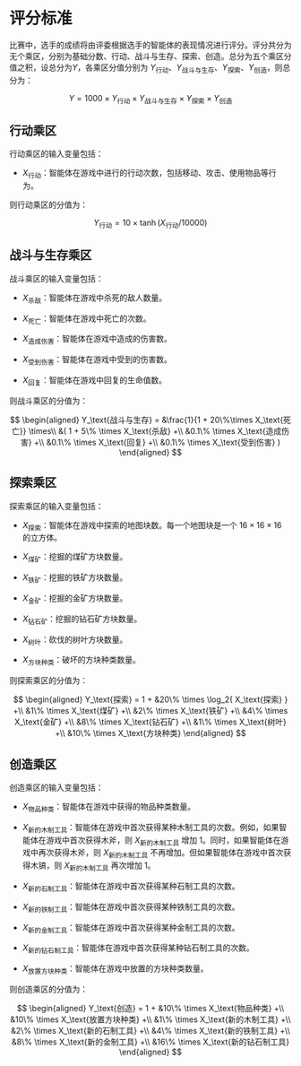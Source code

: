 # 评分标准

比赛中，选手的成绩将由评委根据选手的智能体的表现情况进行评分。评分共分为无个乘区，分别为基础分数、行动、战斗与生存、探索、创造。总分为五个乘区分值之积，设总分为$Y$，各乘区分值分别为 $Y_\text{行动}$、$Y_\text{战斗与生存}$、$Y_\text{探索}$、$Y_\text{创造}$，则总分为：

$$
Y = 1000 \times Y_\text{行动} \times Y_\text{战斗与生存} \times Y_\text{探索} \times Y_\text{创造}
$$

## 行动乘区

行动乘区的输入变量包括：

- $X_\text{行动}$：智能体在游戏中进行的行动次数，包括移动、攻击、使用物品等行为。

则行动乘区的分值为：

$$
Y_\text{行动} = 10 \times \tanh{(X_\text{行动} / 10000)}
$$

## 战斗与生存乘区

战斗乘区的输入变量包括：

- $X_\text{杀敌}$：智能体在游戏中杀死的敌人数量。

- $X_\text{死亡}$：智能体在游戏中死亡的次数。

- $X_\text{造成伤害}$：智能体在游戏中造成的伤害数。

- $X_\text{受到伤害}$：智能体在游戏中受到的伤害数。

- $X_\text{回复}$：智能体在游戏中回复的生命值数。

则战斗乘区的分值为：

$$
\begin{aligned}
Y_\text{战斗与生存} = 
    &\frac{1}{1 + 20\%\times X_\text{死亡}} \times\\
    &(
        1 +
        5\% \times X_\text{杀敌} +\\
        &0.1\% \times X_\text{造成伤害} +\\
        &0.1\% \times X_\text{回复} +\\
        &0.1\% \times X_\text{受到伤害}
    )
\end{aligned}
$$

## 探索乘区

探索乘区的输入变量包括：

- $X_\text{探索}$：智能体在游戏中探索的地图块数。每一个地图块是一个 $16\times16\times16$ 的立方体。

- $X_\text{煤矿}$：挖掘的煤矿方块数量。

- $X_\text{铁矿}$：挖掘的铁矿方块数量。

- $X_\text{金矿}$：挖掘的金矿方块数量。

- $X_\text{钻石矿}$：挖掘的钻石矿方块数量。

- $X_\text{树叶}$：砍伐的树叶方块数量。

- $X_\text{方块种类}$：破坏的方块种类数量。

则探索乘区的分值为：

$$
\begin{aligned}
Y_\text{探索} =
    1 +
    &20\% \times \log_2{
        X_\text{探索}
    } +\\
    &1\% \times X_\text{煤矿} +\\
    &2\% \times X_\text{铁矿} +\\
    &4\% \times X_\text{金矿} +\\
    &8\% \times X_\text{钻石矿} +\\
    &1\% \times X_\text{树叶} +\\
    &10\% \times X_\text{方块种类}
\end{aligned}
$$

## 创造乘区

创造乘区的输入变量包括：

- $X_\text{物品种类}$：智能体在游戏中获得的物品种类数量。

- $X_\text{新的木制工具}$：智能体在游戏中首次获得某种木制工具的次数。例如，如果智能体在游戏中首次获得木斧，则 $X_\text{新的木制工具}$ 增加 1。同时，如果智能体在游戏中再次获得木斧，则 $X_\text{新的木制工具}$ 不再增加。但如果智能体在游戏中首次获得木镐，则 $X_\text{新的木制工具}$ 再次增加 1。

- $X_\text{新的石制工具}$：智能体在游戏中首次获得某种石制工具的次数。

- $X_\text{新的铁制工具}$：智能体在游戏中首次获得某种铁制工具的次数。

- $X_\text{新的金制工具}$：智能体在游戏中首次获得某种金制工具的次数。

- $X_\text{新的钻石制工具}$：智能体在游戏中首次获得某种钻石制工具的次数。

- $X_\text{放置方块种类}$：智能体在游戏中放置的方块种类数量。

则创造乘区的分值为：

$$
\begin{aligned}
Y_\text{创造} =
    1 +
    &10\% \times X_\text{物品种类} +\\
    &10\% \times X_\text{放置方块种类} +\\
    &1\% \times X_\text{新的木制工具} +\\
    &2\% \times X_\text{新的石制工具} +\\
    &4\% \times X_\text{新的铁制工具} +\\
    &8\% \times X_\text{新的金制工具} +\\
    &16\% \times X_\text{新的钻石制工具}
\end{aligned}
$$
